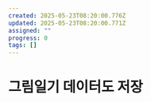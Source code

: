 ```yaml
---
created: 2025-05-23T08:20:00.776Z
updated: 2025-05-23T08:20:00.771Z
assigned: ""
progress: 0
tags: []
---
```


# 그림일기 데이터도 저장
